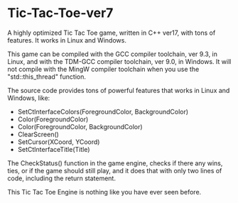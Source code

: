 # Tic-Tac-Toe-ver7
A highly optimized Tic Tac Toe game, written in C++ ver17, with tons of features. It works in Linux and Windows.

This game can be compiled with the GCC compiler toolchain, ver 9.3, in Linux, and with the TDM-GCC compiler toolchain, ver 9.0, in Windows. It will not compile with the MingW compiler toolchain when you use the "std::this_thread" function.

The source code provides tons of powerful features that works in Linux and Windows, like:

*  SetCtInterfaceColors(ForegroundColor, BackgroundColor)
*  Color(ForegroundColor)
*  Color(ForegroundColor, BackgroundColor)
*  ClearScreen()
*  SetCursor(XCoord, YCoord)
*  SetCtInterfaceTitle(Title)

The CheckStatus() function in the game engine, checks if there any wins, ties, or if the game should still play, and it does that with only two lines of code, including the return statement.

This Tic Tac Toe Engine is nothing like you have ever seen before.
